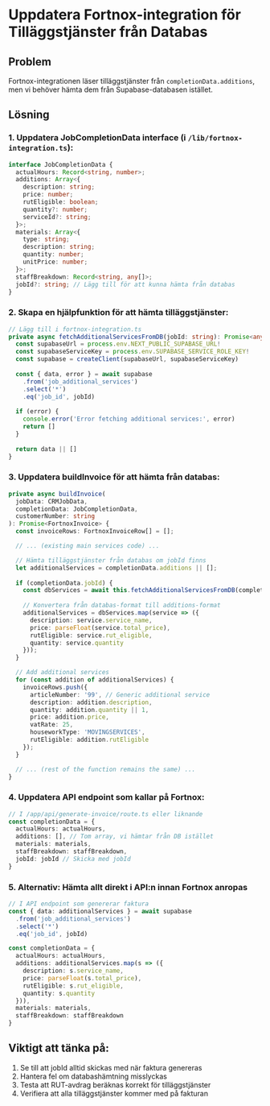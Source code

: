 # Uppdatera Fortnox-integration för Tilläggstjänster från Databas

## Problem
Fortnox-integrationen läser tilläggstjänster från `completionData.additions`, men vi behöver hämta dem från Supabase-databasen istället.

## Lösning

### 1. Uppdatera JobCompletionData interface (i `/lib/fortnox-integration.ts`):
```typescript
interface JobCompletionData {
  actualHours: Record<string, number>;
  additions: Array<{
    description: string;
    price: number;
    rutEligible: boolean;
    quantity?: number;
    serviceId?: string;
  }>;
  materials: Array<{
    type: string;
    description: string;
    quantity: number;
    unitPrice: number;
  }>;
  staffBreakdown: Record<string, any[]>;
  jobId?: string; // Lägg till för att kunna hämta från databas
}
```

### 2. Skapa en hjälpfunktion för att hämta tilläggstjänster:
```typescript
// Lägg till i fortnox-integration.ts
private async fetchAdditionalServicesFromDB(jobId: string): Promise<any[]> {
  const supabaseUrl = process.env.NEXT_PUBLIC_SUPABASE_URL!
  const supabaseServiceKey = process.env.SUPABASE_SERVICE_ROLE_KEY!
  const supabase = createClient(supabaseUrl, supabaseServiceKey)
  
  const { data, error } = await supabase
    .from('job_additional_services')
    .select('*')
    .eq('job_id', jobId)
  
  if (error) {
    console.error('Error fetching additional services:', error)
    return []
  }
  
  return data || []
}
```

### 3. Uppdatera buildInvoice för att hämta från databas:
```typescript
private async buildInvoice(
  jobData: CRMJobData,
  completionData: JobCompletionData,
  customerNumber: string
): Promise<FortnoxInvoice> {
  const invoiceRows: FortnoxInvoiceRow[] = [];

  // ... (existing main services code) ...

  // Hämta tilläggstjänster från databas om jobId finns
  let additionalServices = completionData.additions || [];
  
  if (completionData.jobId) {
    const dbServices = await this.fetchAdditionalServicesFromDB(completionData.jobId);
    
    // Konvertera från databas-format till additions-format
    additionalServices = dbServices.map(service => ({
      description: service.service_name,
      price: parseFloat(service.total_price),
      rutEligible: service.rut_eligible,
      quantity: service.quantity
    }));
  }

  // Add additional services
  for (const addition of additionalServices) {
    invoiceRows.push({
      articleNumber: '99', // Generic additional service
      description: addition.description,
      quantity: addition.quantity || 1,
      price: addition.price,
      vatRate: 25,
      houseworkType: 'MOVINGSERVICES',
      rutEligible: addition.rutEligible
    });
  }

  // ... (rest of the function remains the same) ...
}
```

### 4. Uppdatera API endpoint som kallar på Fortnox:
```typescript
// I /app/api/generate-invoice/route.ts eller liknande
const completionData = {
  actualHours: actualHours,
  additions: [], // Tom array, vi hämtar från DB istället
  materials: materials,
  staffBreakdown: staffBreakdown,
  jobId: jobId // Skicka med jobId
}
```

### 5. Alternativ: Hämta allt direkt i API:n innan Fortnox anropas
```typescript
// I API endpoint som genererar faktura
const { data: additionalServices } = await supabase
  .from('job_additional_services')
  .select('*')
  .eq('job_id', jobId)

const completionData = {
  actualHours: actualHours,
  additions: additionalServices.map(s => ({
    description: s.service_name,
    price: parseFloat(s.total_price),
    rutEligible: s.rut_eligible,
    quantity: s.quantity
  })),
  materials: materials,
  staffBreakdown: staffBreakdown
}
```

## Viktigt att tänka på:
1. Se till att jobId alltid skickas med när faktura genereras
2. Hantera fel om databashämtning misslyckas
3. Testa att RUT-avdrag beräknas korrekt för tilläggstjänster
4. Verifiera att alla tilläggstjänster kommer med på fakturan